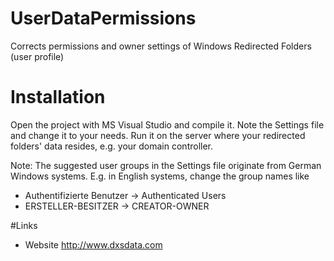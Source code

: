 # UserDataPermissions
Corrects permissions and owner settings of Windows Redirected Folders (user profile)


# Installation
Open the project with MS Visual Studio and compile it.
Note the Settings file and change it to your needs.
Run it on the server where your redirected folders' data resides, e.g. your domain controller.


Note:
The suggested user groups in the Settings file originate from German Windows systems.
E.g. in English systems, change the group names like
- Authentifizierte Benutzer -> Authenticated Users
- ERSTELLER-BESITZER -> CREATOR-OWNER


#Links
- Website http://www.dxsdata.com